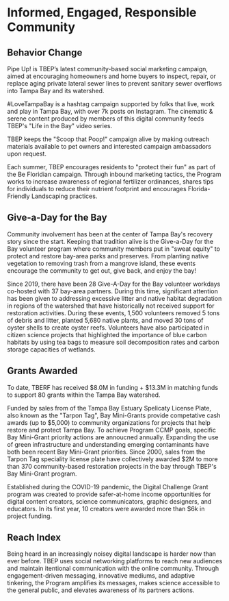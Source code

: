 # Informed, Engaged, Responsible Community

## Behavior Change 

Pipe Up! is TBEP’s latest community-based social marketing campaign, aimed at encouraging homeowners and home buyers to inspect, repair, or replace aging private lateral sewer lines to prevent sanitary sewer overflows into Tampa Bay and its watershed.

#LoveTampaBay is a hashtag campaign supported by folks that live, work and play in Tampa Bay, with over 7k posts on Instagram. The cinematic & serene content produced by members of this digital community feeds TBEP's "Life in the Bay" video series. 

TBEP keeps the "Scoop that Poop!" campaign alive by making outreach materials available to pet owners and interested campaign ambassadors upon request.

Each summer, TBEP encourages residents to "protect their fun" as part of the Be Floridian campaign. Through inbound marketing tactics, the Program works to increase awareness of regional fertilizer ordinances, shares tips for individuals to reduce their nutrient footprint and encourages Florida-Friendly Landscaping practices.

## Give-a-Day for the Bay

Community involvement has been at the center of Tampa Bay's recovery story since the start. Keeping that tradition alive is the Give-a-Day for the Bay volunteer program where community members put in "sweat equity" to protect and restore bay-area parks and preserves. From planting native vegetation to removing trash from a mangrove island, these events encourage the community to get out, give back, and enjoy the bay!

Since 2019, there have been 28 Give-A-Day for the Bay volunteer workdays co-hosted with 37 bay-area partners. During this time, significant attention has been given to addressing excessive litter and native habitat degradation in regions of the watershed that have historically not received support for restoration activities. During these events, 1,500 volunteers removed 5 tons of debris and litter, planted 5,680 native plants, and moved 30 tons of oyster shells to create oyster reefs. Volunteers have also participated in citizen science projects that highlighted the importance of blue carbon habitats by using tea bags to measure soil decomposition rates and carbon storage capacities of wetlands.

## Grants Awarded

To date, TBERF has received $8.0M in funding + $13.3M in matching funds to support 80 grants within the Tampa Bay watershed.

Funded by sales from of the Tampa Bay Estuary Spelicaty License Plate, also known as the "Tarpon Tag", Bay Mini-Grants provide competative cash awards (up to $5,000) to community organizations for projects that help restore and protect Tampa Bay. To achieve Program CCMP goals, specific Bay Mini-Grant priority actions are annoucned annually. Expanding the use of green infrastructure and understanding emerging contaminants have both been recent Bay Mini-Grant priorities. Since 2000, sales from the Tarpon Tag speciality license plate have collectively awarded $2M to more than 370 community-based restoration projects in the bay through TBEP's Bay Mini-Grant program.

Established during the COVID-19 pandemic, the Digital Challenge Grant program was created to provide safer-at-home income opportunities for digital content creators, science communicators, graphic designers, and educators. In its first year, 10 creators were awarded more than $6k in project funding.

## Reach Index

Being heard in an increasingly noisey digital landscape is harder now than ever before. TBEP uses social networking platforms to reach new audiences and maintain itentional communication with the online community. Through engagement-driven messaging, innovative mediums, and adaptive tinkering, the Program amplifies its messages, makes science accessible to the general public, and elevates awareness of its partners actions.
